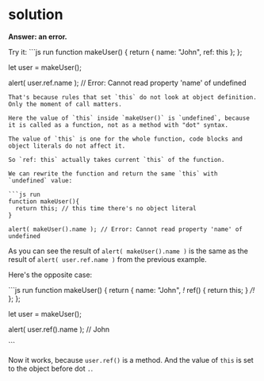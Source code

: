 # solution

**Answer: an error.**

Try it: \`\`\`js run function makeUser\(\) { return { name: "John", ref: this }; };

let user = makeUser\(\);

alert\( user.ref.name \); // Error: Cannot read property 'name' of undefined

```text
That's because rules that set `this` do not look at object definition. Only the moment of call matters.

Here the value of `this` inside `makeUser()` is `undefined`, because it is called as a function, not as a method with "dot" syntax.

The value of `this` is one for the whole function, code blocks and object literals do not affect it.

So `ref: this` actually takes current `this` of the function.

We can rewrite the function and return the same `this` with `undefined` value: 

```js run
function makeUser(){
  return this; // this time there's no object literal
}

alert( makeUser().name ); // Error: Cannot read property 'name' of undefined
```

As you can see the result of `alert( makeUser().name )` is the same as the result of `alert( user.ref.name )` from the previous example.

Here's the opposite case:

\`\`\`js run function makeUser\(\) { return { name: "John", _!_ ref\(\) { return this; } _/!_ }; };

let user = makeUser\(\);

alert\( user.ref\(\).name \); // John

\`\`\`

Now it works, because `user.ref()` is a method. And the value of `this` is set to the object before dot `.`.

